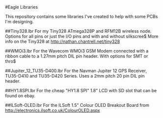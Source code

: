 #Eagle Libraries

This repository contains some libraries I've created to help with some PCBs I'm designing.

##Tiny328.lbr
For my Tiny328 ATmega328P and RFM12B wireless node. Options for all pins or just the I/O pins and with and without silkscree$
More info on the Tiny328 at http://nathan.chantrell.net/tiny328

##WMOi3.lbr
For the Wavecom WMOi3 GSM Modem connected with a ribbon cable to a 1.27mm pitch DIL pin header. With options for SMT or thro$

##Jupiter_12_TU35-D400.lbr
For the Navman Jupiter 12 GPS Receiver, TU35-D410 and TU35-D420 Series. Uses a 2mm pitch 20 pin DIL pin header.

##HY1.8SPI.lbr
For the cheap "HY1.8 SPI" 1.8" LCD with SD slot that can be found on ebay.

##ILSoft-OLED.lbr
For the ILSoft 1.5" Colour OLED Breakout Board from http://electronics.ilsoft.co.uk/ColourOLED.aspx


